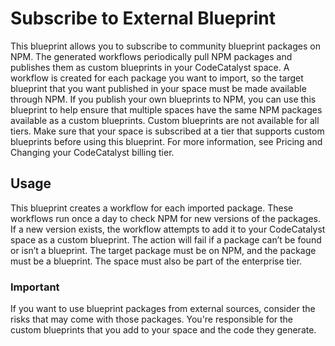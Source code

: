 # Subscribe to External Blueprint

This blueprint allows you to subscribe to community blueprint packages on NPM. The generated workflows periodically pull NPM packages and publishes
them as custom blueprints in your CodeCatalyst space. A workflow is created for each package you want to import, so the target blueprint that you want
published in your space must be made available through NPM. If you publish your own blueprints to NPM, you can use this blueprint to help ensure that
multiple spaces have the same NPM packages available as a custom blueprints. Custom blueprints are not available for all tiers. Make sure that your
space is subscribed at a tier that supports custom blueprints before using this blueprint. For more information, see Pricing and Changing your
CodeCatalyst billing tier.

## Usage

This blueprint creates a workflow for each imported package. These workflows run once a day to check NPM for new versions of the packages. If a new
version exists, the workflow attempts to add it to your CodeCatalyst space as a custom blueprint. The action will fail if a package can’t be found or
isn’t a blueprint. The target package must be on NPM, and the package must be a blueprint. The space must also be part of the enterprise tier.

### Important

If you want to use blueprint packages from external sources, consider the risks that may come with those packages. You're responsible for the custom
blueprints that you add to your space and the code they generate.
